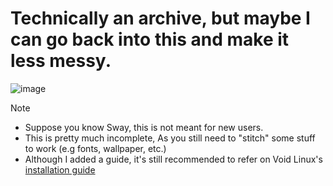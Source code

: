 # Technically an archive, but maybe I can go back into this and make it less messy.

![image](https://github.com/dru-oss/druniverse/assets/116711909/46d25ad1-a915-4ab4-b23e-4449fb96ab7f)

> [!NOTE]
> * Suppose you know Sway, this is not meant for new users.
> * This is pretty much incomplete, As you still need to "stitch" some stuff to work (e.g fonts, wallpaper, etc.)
> * Although I added a guide, it's still recommended to refer on Void Linux's [installation guide](https://docs.voidlinux.org/installation/live-images/guide.html)
